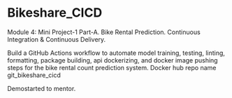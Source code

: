 # Bikeshare_CICD
Module 4: Mini Project-1 Part-A.
Bike Rental Prediction.
Continuous Integration & Continuous Delivery.

Build a GitHub Actions workflow to automate model training, testing, linting, formatting, package building, api dockerizing, and docker image pushing steps for the bike rental count prediction system.
Docker hub repo name git_bikeshare_cicd

Demostarted to mentor.
